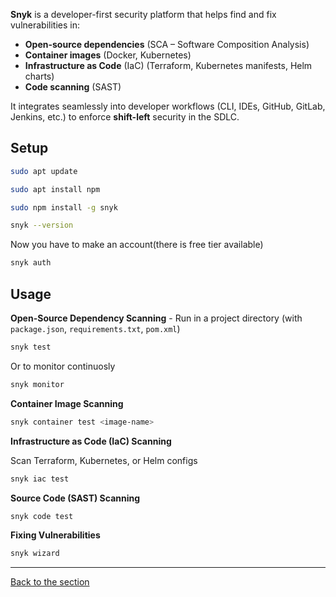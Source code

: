 **Snyk** is a developer-first security platform that helps find and fix vulnerabilities in:
- **Open-source dependencies** (SCA – Software Composition Analysis)
- **Container images** (Docker, Kubernetes)
- **Infrastructure as Code** (IaC) (Terraform, Kubernetes manifests, Helm charts)
- **Code scanning** (SAST)

It integrates seamlessly into developer workflows (CLI, IDEs, GitHub, GitLab, Jenkins, etc.) to enforce **shift-left** security in the SDLC.

## Setup
```bash
sudo apt update
```
```bash
sudo apt install npm
```
```bash
sudo npm install -g snyk
```
```bash
snyk --version
```

Now you have to make an account(there is free tier available)
```bash
snyk auth
```

## Usage
**Open-Source Dependency Scanning** - Run in a project directory (with ``package.json``, ``requirements.txt``, ``pom.xml``)
```bash
snyk test
```
Or to monitor continuosly
```bash
snyk monitor
```

**Container Image Scanning**
```bash
snyk container test <image-name>
```

**Infrastructure as Code (IaC) Scanning**

Scan Terraform, Kubernetes, or Helm configs
```bash
snyk iac test
```


**Source Code (SAST) Scanning**
```bash
snyk code test
```

**Fixing Vulnerabilities**
```bash
snyk wizard
```


---
[Back to the section](/courseFiles/Section_02-staticAnalysisAndDependencies/staticAnalysis.md)
